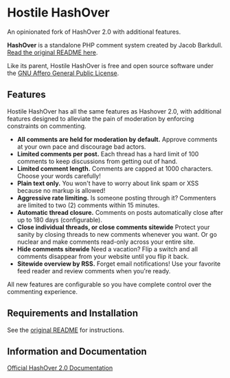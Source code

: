 # Hostile HashOver

An opinionated fork of HashOver 2.0 with additional features.

**HashOver** is a standalone PHP comment system created by Jacob Barkdull. [Read the original README here](./README_original.md).

Like its parent, Hostile HashOver is free and open source software under the
[GNU Affero General Public License](http://www.gnu.org/licenses/agpl.html).

## Features

Hostile HashOver has all the same features as Hashover 2.0, with additional features designed to alleviate the pain of moderation by enforcing constraints on commenting.

* **All comments are held for moderation by default.** Approve comments at your own pace and discourage bad actors.
* **Limited comments per post.** Each thread has a hard limit of 100 comments to keep discussions from getting out of hand.
* **Limited comment length.** Comments are capped at 1000 characters. Choose your words carefully!
* **Plain text only.** You won't have to worry about link spam or XSS because no markup is allowed!
* **Aggressive rate limiting.** Is someone posting through it? Commenters are limited to two (2) comments within 15 minutes.
* **Automatic thread closure.** Comments on posts automatically close after up to 180 days (configurable).
* **Close individual threads, or close comments sitewide** Protect your sanity by closing threads to new comments whenever you want. Or go nuclear and make comments read-only across your entire site.
* **Hide comments sitewide** Need a vacation? Flip a switch and all comments disappear from your website until you flip it back.
* **Sitewide overview by RSS.** Forget email notifications! Use your favorite feed reader and review comments when you're ready.

All new features are configurable so you have complete control over the commenting experience.

## Requirements and Installation

See the [original README](./README_original.md) for instructions.

## Information and Documentation

[Official HashOver 2.0 Documentation](https://docs.barkdull.org/hashover-v2)
